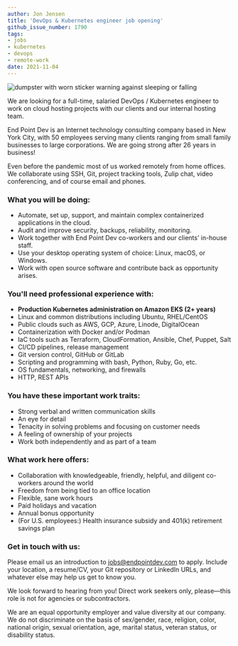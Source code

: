 ```yaml
---
author: Jon Jensen
title: 'DevOps & Kubernetes engineer job opening'
github_issue_number: 1790
tags:
- jobs
- kubernetes
- devops
- remote-work
date: 2021-11-04
---
```


<img src="/blog/2021/11/devops-kubernetes-engineer-job/20210811-195659.jpg" alt="dumpster with worn sticker warning against sleeping or falling" />

<!-- Photo by Jon Jensen -->

We are looking for a full-time, salaried DevOps / Kubernetes engineer to work on cloud hosting projects with our clients and our internal hosting team.

End Point Dev is an Internet technology consulting company based in New York City, with 50 employees serving many clients ranging from small family businesses to large corporations. We are going strong after 26 years in business!

Even before the pandemic most of us worked remotely from home offices. We collaborate using SSH, Git, project tracking tools, Zulip chat, video conferencing, and of course email and phones.

### What you will be doing:

- Automate, set up, support, and maintain complex containerized applications in the cloud.
- Audit and improve security, backups, reliability, monitoring.
- Work together with End Point Dev co-workers and our clients’ in-house staff.
- Use your desktop operating system of choice: Linux, macOS, or Windows.
- Work with open source software and contribute back as opportunity arises.

### You'll need professional experience with:

- **Production Kubernetes administration on Amazon EKS (2+&nbsp;years)**
- Linux and common distributions including Ubuntu, RHEL/​CentOS
- Public clouds such as AWS, GCP, Azure, Linode, DigitalOcean
- Containerization with Docker and/or Podman
- IaC tools such as Terraform, CloudFormation, Ansible, Chef, Puppet, Salt
- CI/CD pipelines, release management
- Git version control, GitHub or GitLab
- Scripting and programming with bash, Python, Ruby, Go, etc.
- OS fundamentals, networking, and firewalls
- HTTP, REST APIs

### You have these important work traits:

- Strong verbal and written communication skills
- An eye for detail
- Tenacity in solving problems and focusing on customer needs
- A feeling of ownership of your projects
- Work both independently and as part of a team

### What work here offers:

- Collaboration with knowledgeable, friendly, helpful, and diligent co-workers around the world
- Freedom from being tied to an office location
- Flexible, sane work hours
- Paid holidays and vacation
- Annual bonus opportunity
- (For U.S. employees:) Health insurance subsidy and 401(k) retirement savings plan

### Get in touch with us:

Please email us an introduction to jobs@endpointdev.com to apply. Include your location, a resume/​CV, your Git repository or LinkedIn URLs, and whatever else may help us get to know you.

We look forward to hearing from you! Direct work seekers only, please—​this role is not for agencies or subcontractors.

We are an equal opportunity employer and value diversity at our company. We do not discriminate on the basis of sex/​gender, race, religion, color, national origin, sexual orientation, age, marital status, veteran status, or disability status.

<script type="application/ld+json">
{
  "@context": "http://schema.org/",
  "@type": "JobPosting",
  "title": "Seeking a DevOps & Kubernetes engineer",
  "description": "<p>We are looking for a full-time, salaried DevOps / Kubernetes engineer to work on cloud hosting projects with our clients and our internal hosting team.</p><p>End Point Dev is an Internet technology consulting company based in New York City, with 50 employees serving many clients ranging from small family businesses to large corporations. We are going strong after 26 years in business!</p><p>Even before the pandemic most of us worked remotely from home offices. We collaborate using SSH, Git, project tracking tools, Zulip chat, video conferencing, and of course email and phones.</p><p>What you will be doing:</p><ul><li>Automate, set up, support, and maintain complex containerized applications in the cloud.</li><li>Audit and improve security, backups, reliability, monitoring.</li><li>Work together with End Point Dev co-workers and our clients’ in-house staff.</li><li>Use your desktop operating system of choice: Linux, macOS, or Windows.</li><li>Work with open source software and contribute back as opportunity arises.</li></ul><p>You'll need professional experience with:</p><ul><li><b>Production Kubernetes administration on Amazon EKS (2+ years)</b></li><li>Linux and common distributions including Ubuntu, RHEL/CentOS</li><li>Public clouds such as AWS, GCP, Azure, Linode, DigitalOcean</li><li>Containerization with Docker and/or Podman</li><li>IaC tools such as Terraform, CloudFormation, Ansible, Chef, Puppet, Salt</li><li>CI/CD pipelines, release management</li><li>Git version control, GitHub or GitLab</li><li>Scripting and programming with bash, Python, Ruby, Go, etc.</li><li>OS fundamentals, networking, and firewalls</li><li>HTTP, REST APIs</li></ul><p>You have these important work traits:</p><ul><li>Strong verbal and written communication skills</li><li>An eye for detail</li><li>Tenacity in solving problems and focusing on customer needs</li><li>A feeling of ownership of your projects</li><li>Work both independently and as part of a team</li></ul><p>What work here offers:</p><ul><li>Collaboration with knowledgeable, friendly, helpful, and diligent co-workers around the world</li><li>Freedom from being tied to an office location</li><li>Flexible, sane work hours</li><li>Paid holidays and vacation</li><li>Annual bonus opportunity</li><li>(For U.S. employees:) Health insurance subsidy and 401(k) retirement savings plan</li></ul><p>Get in touch with us:</p><p>Please email us an introduction to <a href=\"jobs@endpointdev.com\">jobs@endpointdev.com</a> to apply. Include your location, a resume/CV, your Git repository or LinkedIn URLs, and whatever else may help us get to know you.</p><p>We look forward to hearing from you! Direct work seekers only, please—this role is not for agencies or subcontractors.</p><p>We are an equal opportunity employer and value diversity at our company. We do not discriminate on the basis of sex/gender, race, religion, color, national origin, sexual orientation, age, marital status, veteran status, or disability status.</p>",
  "identifier": {
    "@type": "PropertyValue",
    "name": "End Point Dev",
    "value": "devops-202111"
  },
  "datePosted": "2021-11-04",
  "validThrough": "2021-12-04",
  "employmentType": ["FULL_TIME"],
  "hiringOrganization": {
    "@type": "Organization",
    "name": "End Point Dev",
    "sameAs": "https://www.endpointdev.com/blog/2021/11/devops-kubernetes-engineer-job/",
    "logo": "https://www.endpointdev.com/images/favicon.ico"
  },
  "jobLocationType": "TELECOMMUTE",
  "applicantLocationRequirements": {
      "@type": "Country",
      "name": ["US","CA","MX","BR","CL","CO","EC","PY","PE","UY"]
  }
}
</script>

